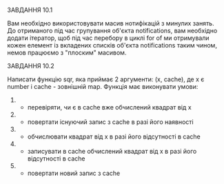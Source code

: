 ЗАВДАННЯ 10.1

Вам необхідно використовувати масив нотифікацій з минулих занять. До отриманого під час групування об'єкта
notifications, вам необхідно додати ітератор, щоб під час перебору в циклі for of ми отримували кожен елемент із
вкладених списків об'єкта notifications таким чином, немов працюємо з "плоским" масивом.

ЗАВДАННЯ 10.2

Написати функцію sqr, яка приймає 2 аргументи: (x, cache), де x є number і cache - зовнішній map.
Функція має виконувати умови:

1. - перевіряти, чи є в cache вже обчислений квадрат від х
2. - повертати існуючий запис з cache в разі його наявності
3. - обчислювати квадрат від х в разі його відсутності в cache
4. - записувати в cache обчислений квадрат від х в разі його відсутності в cache
5. - повертати новий запис з cache
